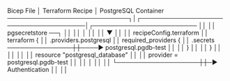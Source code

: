 Bicep File                   │ Terraform Recipe                     │ PostgreSQL Container
────────────────────────────┐│┌─────────────────────────────────────│┌────────────────────────
                            ││                                     ││
pgsecretstore ──┐           ││                                     ││
                │           ││                                     ││
                ▼           ││                                     ││
recipeConfig.terraform      ││  terraform {                        ││
  .providers.postgresql     ││    required_providers {             ││
    .secrets ───────────────┼┼────► postgresql.pgdb-test           ││
                            ││    }                                ││
                            ││  }                                  ││
                            ││                                     ││
                            ││  resource "postgresql_database"     ││
                            ││    provider = postgresql.pgdb-test  ││
                            ││                 │                   ││
                            ││                 └───────────────────┼┼─► Authentication
                            ││                                     ││
